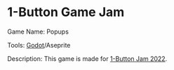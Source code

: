 # 1-Button Game Jam

Game Name: Popups

Tools: [Godot](https://godotengine.org/en)/Aseprite

Description: This game is made for [1-Button Jam 2022](https://itch.io/jam/1-button-jam-2022).
